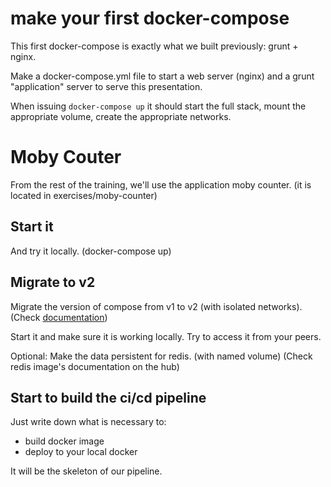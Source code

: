 # make your first docker-compose

This first docker-compose is exactly what we built previously: grunt + nginx.

Make a docker-compose.yml file to start a web server (nginx) and a grunt "application" server to serve this presentation.

When issuing `docker-compose up` it should start the full stack, mount the appropriate volume, create the appropriate networks.

# Moby Couter

From the rest of the training, we'll use the application moby counter.
(it is located in exercises/moby-counter)

## Start it

And try it locally.
(docker-compose up)

## Migrate to v2

Migrate the version of compose from v1 to v2 (with isolated networks).
(Check [documentation](https://docs.docker.com/compose/compose-file/#/upgrading))

Start it and make sure it is working locally.
Try to access it from your peers.

Optional:
Make the data persistent for redis.
(with named volume)
(Check redis image's documentation on the hub)

## Start to build the ci/cd pipeline

Just write down what is necessary to:
 - build docker image
 - deploy to your local docker

It will be the skeleton of our pipeline.
